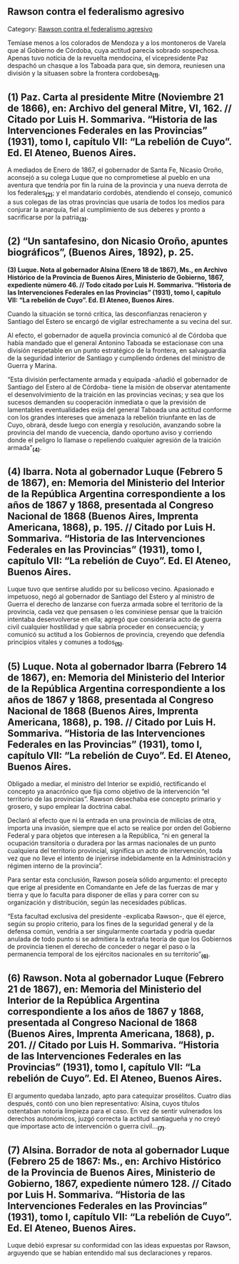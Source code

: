 ## Rawson contra el federalismo agresivo

Category: [Rawson contra el federalismo agresivo](http://descubrircorrientes.com.ar/2012/index.php/4583-historia-desde-1814-hasta-la-guerra-de-la-triple-alianza/de-lagrana-a-lopez-soto-1862-1868-corrientes-y-la-guerra-del-paraguay/marcos-paz-vicepresidente-a-cargodelpen/rawson-contra-el-federalismo-agresivo)

Temíase menos a los colorados de Mendoza y a los montoneros de Varela que al Gobierno de Córdoba, cuya actitud parecía sobrado sospechosa. Apenas tuvo noticia de la revuelta mendocina, el vicepresidente Paz despachó un chasque a los Taboada para que, sin demora, reuniesen una división y la situasen sobre la frontera cordobesa<sub><strong>(1)</strong></sub>.

## **(1) Paz. Carta al presidente Mitre (Noviembre 21 de 1866), en: Archivo del general Mitre, VI, 162. // Citado por Luis H. Sommariva. “Historia de las Intervenciones Federales en las Provincias” (1931), tomo I, capítulo VII: “La rebelión de Cuyo”. Ed. El Ateneo, Buenos Aires.**

A mediados de Enero de 1867, el gobernador de Santa Fe, Nicasio Oroño, aconsejó a su colega Luque que no comprometiese al pueblo en una aventura que tendría por fin la ruina de la provincia y una nueva derrota de los federales<sub><strong>(2)</strong></sub>; y el mandatario cordobés, atendiendo el consejo, comunicó a sus colegas de las otras provincias que usaría de todos los medios para conjurar la anarquía, fiel al cumplimiento de sus deberes y pronto a sacrificarse por la patria<sub><strong>(3)</strong></sub>.

## **(2) “Un santafesino, don Nicasio Oroño, apuntes biográficos”, (Buenos Aires, 1892), p. 25.**  
**(3) Luque. Nota al gobernador Alsina (Enero 18 de 1867), Ms., en Archivo Histórico de la Provincia de Buenos Aires, Ministerio de Gobierno, 1867, expediente número 46. // Todo citado por Luis H. Sommariva. “Historia de las Intervenciones Federales en las Provincias” (1931), tomo I, capítulo VII: “La rebelión de Cuyo”. Ed. El Ateneo, Buenos Aires.**

Cuando la situación se tornó crítica, las desconfianzas renacieron y Santiago del Estero se encargó de vigilar estrechamente a su vecina del sur.

Al efecto, el gobernador de aquella provincia comunicó al de Córdoba que había mandado que el general Antonino Taboada se estacionase con una división respetable en un punto estratégico de la frontera, en salvaguardia de la seguridad interior de Santiago y cumpliendo órdenes del ministro de Guerra y Marina.

“Esta división perfectamente armada y equipada -añadió el gobernador de Santiago del Estero al de Córdoba- tiene la misión de observar atentamente el desenvolvimiento de la traición en las provincias vecinas; y sea que los sucesos demanden su cooperación inmediata o que la previsión de lamentables eventualidades exija del general Taboada una actitud conforme con los grandes intereses que amenaza la rebelión triunfante en las de Cuyo, obrará, desde luego con energía y resolución, avanzando sobre la provincia del mando de vuecencia, dando oportuno aviso y corriendo donde el peligro lo llamase o repeliendo cualquier agresión de la traición armada”<sub><strong>(4)</strong></sub>.

## **(4) Ibarra. Nota al gobernador Luque (Febrero 5 de 1867), en: Memoria del Ministerio del Interior de la República Argentina correspondiente a los años de 1867 y 1868, presentada al Congreso Nacional de 1868 (Buenos Aires, Imprenta Americana, 1868), p. 195. // Citado por Luis H. Sommariva. “Historia de las Intervenciones Federales en las Provincias” (1931), tomo I, capítulo VII: “La rebelión de Cuyo”. Ed. El Ateneo, Buenos Aires.**

Luque tuvo que sentirse aludido por su belicoso vecino. Apasionado e impetuoso, negó al gobernador de Santiago del Estero y al ministro de Guerra el derecho de lanzarse con fuerza armada sobre el territorio de la provincia, cada vez que pensasen o les conviniese pensar que la traición intentaba desenvolverse en ella; agregó que consideraría acto de guerra civil cualquier hostilidad y que sabría proceder en consecuencia; y comunicó su actitud a los Gobiernos de provincia, creyendo que defendía principios vitales y comunes a todos<sub><strong>(5)</strong></sub>.

## **(5) Luque. Nota al gobernador Ibarra (Febrero 14 de 1867), en: Memoria del Ministerio del Interior de la República Argentina correspondiente a los años de 1867 y 1868, presentada al Congreso Nacional de 1868 (Buenos Aires, Imprenta Americana, 1868), p. 198. // Citado por Luis H. Sommariva. “Historia de las Intervenciones Federales en las Provincias” (1931), tomo I, capítulo VII: “La rebelión de Cuyo”. Ed. El Ateneo, Buenos Aires.**

Obligado a mediar, el ministro del Interior se expidió, rectificando el concepto ya anacrónico que fija como objetivo de la intervención “el territorio de las provincias”. Rawson desechaba ese concepto primario y grosero, y supo emplear la doctrina cabal.

Declaró al efecto que ni la entrada en una provincia de milicias de otra, importa una invasión, siempre que el acto se realice por orden del Gobierno Federal y para objetos que interesen a la República, “ni en general la ocupación transitoria o duradera por las armas nacionales de un punto cualquiera del territorio provincial, significa un acto de intervención, toda vez que no lleve el intento de injerirse indebidamente en la Administración y régimen interno de la provincia”.

Para sentar esta conclusión, Rawson poseía sólido argumento: el precepto que erige al presidente en Comandante en Jefe de las fuerzas de mar y tierra y que lo faculta para disponer de ellas y para correr con su organización y distribución, según las necesidades públicas.

“Esta facultad exclusiva del presidente -explicaba Rawson-, que él ejerce, según su propio criterio, para los fines de la seguridad general y de la defensa común, vendría a ser singularmente coartada y podría quedar anulada de todo punto si se admitiera la extraña teoría de que los Gobiernos de provincia tienen el derecho de conceder o negar el paso o la permanencia temporal de los ejércitos nacionales en su territorio”<sub><strong>(6)</strong></sub>.

## **(6) Rawson. Nota al gobernador Luque (Febrero 21 de 1867), en: Memoria del Ministerio del Interior de la República Argentina correspondiente a los años de 1867 y 1868, presentada al Congreso Nacional de 1868 (Buenos Aires, Imprenta Americana, 1868), p. 201. // Citado por Luis H. Sommariva. “Historia de las Intervenciones Federales en las Provincias” (1931), tomo I, capítulo VII: “La rebelión de Cuyo”. Ed. El Ateneo, Buenos Aires.**

El argumento quedaba lanzado, apto para catequizar prosélitos. Cuatro días después, contó con uno bien representativo: Alsina, cuyos títulos ostentaban notoria limpieza para el caso. En vez de sentir vulnerados los derechos autonómicos, juzgó correcta la actitud santiagueña y no creyó que importase acto de intervención o guerra civil...<sub><strong>(7)</strong></sub>.

## **(7) Alsina. Borrador de nota al gobernador Luque (Febrero 25 de 1867: Ms., en: Archivo Histórico de la Provincia de Buenos Aires, Ministerio de Gobierno, 1867, expediente número 128. // Citado por Luis H. Sommariva. “Historia de las Intervenciones Federales en las Provincias” (1931), tomo I, capítulo VII: “La rebelión de Cuyo”. Ed. El Ateneo, Buenos Aires.**

Luque debió expresar su conformidad con las ideas expuestas por Rawson, arguyendo que se habían entendido mal sus declaraciones y reparos.